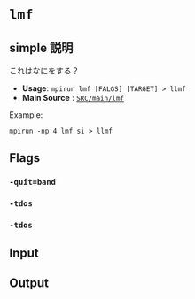# `lmf`

## simple 説明
これはなにをする？

- **Usage**: `mpirun lmf [FALGS] [TARGET] > llmf`
- **Main Source** : [`SRC/main/lmf`](https://github.com/tkotani/ecalj)

Example:
```
mpirun -np 4 lmf si > llmf
```

## Flags

### `-quit=band`

### `-tdos`

### `-tdos`


## Input 

## Output
